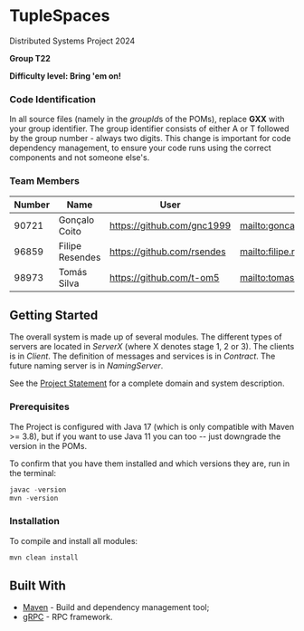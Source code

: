 # TupleSpaces

Distributed Systems Project 2024

**Group T22**

**Difficulty level: Bring 'em on!**


### Code Identification

In all source files (namely in the *groupId*s of the POMs), replace __GXX__ with your group identifier. The group
identifier consists of either A or T followed by the group number - always two digits. This change is important for 
code dependency management, to ensure your code runs using the correct components and not someone else's.

### Team Members

| Number | Name              | User                             | Email                                       |
|--------|-------------------|----------------------------------|---------------------------------------------|
| 90721  | Gonçalo Coito     | <https://github.com/gnc1999>     | <mailto:goncalo.coito@tecnico.ulisboa.pt>   |
| 96859  | Filipe Resendes   | <https://github.com/rsendes>     | <mailto:filipe.resendes@tecnico.ulisboa.pt> |
| 98973  | Tomás Silva       | <https://github.com/t-om5>       | <mailto:tomas.g.silva@tecnico.ulisboa.pt>   |

## Getting Started

The overall system is made up of several modules. The different types of servers are located in _ServerX_ (where X denotes stage 1, 2 or 3). 
The clients is in _Client_.
The definition of messages and services is in _Contract_. The future naming server
is in _NamingServer_.

See the [Project Statement](https://github.com/tecnico-distsys/TupleSpaces) for a complete domain and system description.

### Prerequisites

The Project is configured with Java 17 (which is only compatible with Maven >= 3.8), but if you want to use Java 11 you
can too -- just downgrade the version in the POMs.

To confirm that you have them installed and which versions they are, run in the terminal:

```s
javac -version
mvn -version
```

### Installation

To compile and install all modules:

```s
mvn clean install
```

## Built With

* [Maven](https://maven.apache.org/) - Build and dependency management tool;
* [gRPC](https://grpc.io/) - RPC framework.
